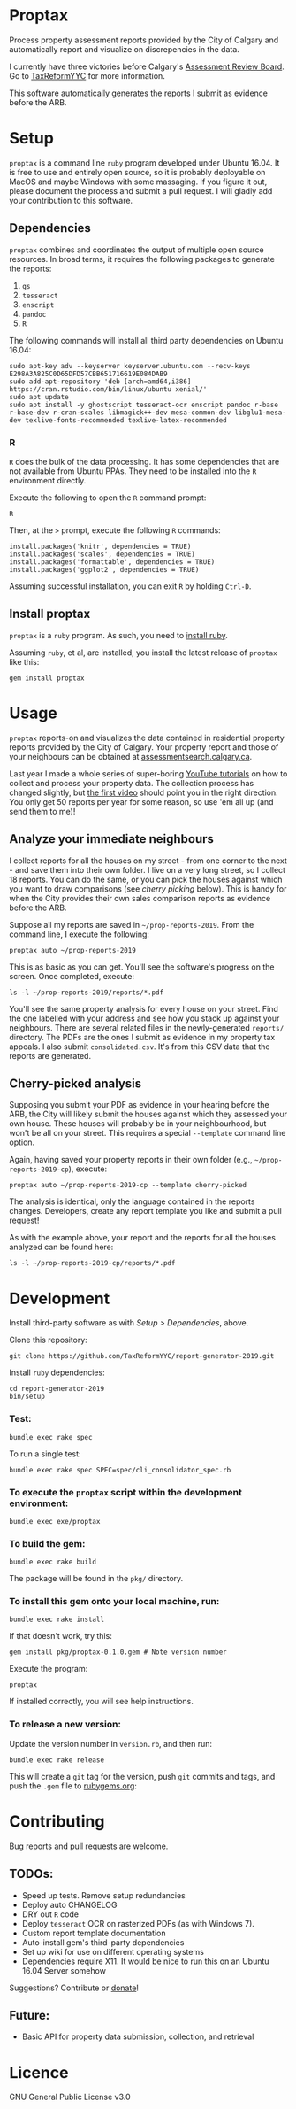 # Proptax

Process property assessment reports provided by the City of Calgary and automatically report and visualize on discrepencies in the data.

I currently have three victories before Calgary's [Assessment Review Board](http://www.calgaryarb.ca/eCourtPublic/). Go to [TaxReformYYC](https://taxreformyyc.com) for more information.

This software automatically generates the reports I submit as evidence before the ARB.

# Setup

`proptax` is a command line `ruby` program developed under Ubuntu 16.04. It is free to use and entirely open source, so it is probably deployable on MacOS and maybe Windows with some massaging. If you figure it out, please document the process and submit a pull request. I will gladly add your contribution to this software.

## Dependencies

`proptax` combines and coordinates the output of multiple open source resources. In broad terms, it requires the following packages to generate the reports:

1. `gs`
2. `tesseract`
3. `enscript`
4. `pandoc`
5. `R`

The following commands will install all third party dependencies on Ubuntu 16.04:

``` 
sudo apt-key adv --keyserver keyserver.ubuntu.com --recv-keys E298A3A825C0D65DFD57CBB651716619E084DAB9
sudo add-apt-repository 'deb [arch=amd64,i386] https://cran.rstudio.com/bin/linux/ubuntu xenial/'
sudo apt update
sudo apt install -y ghostscript tesseract-ocr enscript pandoc r-base r-base-dev r-cran-scales libmagick++-dev mesa-common-dev libglu1-mesa-dev texlive-fonts-recommended texlive-latex-recommended
``` 

### R

`R` does the bulk of the data processing. It has some dependencies that are not available from Ubuntu PPAs. They need to be installed into the `R` environment directly.

Execute the following to open the `R` command prompt:

```
R
```

Then, at the `>` prompt, execute the following `R` commands:

```
install.packages('knitr', dependencies = TRUE)
install.packages('scales', dependencies = TRUE)
install.packages('formattable', dependencies = TRUE)
install.packages('ggplot2', dependencies = TRUE)
```

Assuming successful installation, you can exit `R` by holding `Ctrl-D`.

## Install proptax

`proptax` is a `ruby` program. As such, you need to [install ruby](https://www.digitalocean.com/community/tutorials/how-to-install-ruby-on-rails-with-rbenv-on-ubuntu-16-04).

Assuming `ruby`, et al, are installed, you install the latest release of `proptax` like this:

```
gem install proptax
```

# Usage

`proptax` reports-on and visualizes the data contained in residential property reports provided by the City of Calgary. Your property report and those of your neighbours can be obtained at [assessmentsearch.calgary.ca](https://assessmentsearch.calgary.ca).

Last year I made a whole series of super-boring [YouTube tutorials](https://www.youtube.com/playlist?list=PLkQAXLFkBnmiB8O06C2oGAoarBCVO7M9J) on how to collect and process your property data. The collection process has changed slightly, but [the first video](https://www.youtube.com/watch?v=m0zzsL0DYlI&list=PLkQAXLFkBnmiB8O06C2oGAoarBCVO7M9J&index=2) should point you in the right direction. You only get 50 reports per year for some reason, so use 'em all up (and send them to me)!

## Analyze your immediate neighbours

I collect reports for all the houses on my street - from one corner to the next - and save them into their own folder. I live on a very long street, so I collect 18 reports. You can do the same, or you can pick the houses against which you want to draw comparisons (see _cherry picking_ below). This is handy for when the City provides their own sales comparison reports as evidence before the ARB.

Suppose all my reports are saved in `~/prop-reports-2019`. From the command line, I execute the following:

```
proptax auto ~/prop-reports-2019
```

This is as basic as you can get. You'll see the software's progress on the screen. Once completed, execute:

```
ls -l ~/prop-reports-2019/reports/*.pdf
```

You'll see the same property analysis for every house on your street. Find the one labelled with your address and see how you stack up against your neighbours. There are several related files in the newly-generated `reports/` directory. The PDFs are the ones I submit as evidence in my property tax appeals. I also submit `consolidated.csv`. It's from this CSV data that the reports are generated.

## Cherry-picked analysis

Supposing you submit your PDF as evidence in your hearing before the ARB, the City will likely submit the houses against which they assessed your own house. These houses will probably be in your neighbourhood, but won't be all on your street. This requires a special `--template` command line option.

Again, having saved your property reports in their own folder (e.g., `~/prop-reports-2019-cp`), execute:

```
proptax auto ~/prop-reports-2019-cp --template cherry-picked
```

The analysis is identical, only the language contained in the reports changes. Developers, create any report template you like and submit a pull request!

As with the example above, your report and the reports for all the houses analyzed can be found here:

```
ls -l ~/prop-reports-2019-cp/reports/*.pdf
```

# Development

Install third-party software as with _Setup > Dependencies_, above.

Clone this repository:

```
git clone https://github.com/TaxReformYYC/report-generator-2019.git
```

Install `ruby` dependencies:

```
cd report-generator-2019
bin/setup
```

### Test:

```
bundle exec rake spec
```

To run a single test:

```
bundle exec rake spec SPEC=spec/cli_consolidator_spec.rb
```

### To execute the `proptax` script within the development environment:

```
bundle exec exe/proptax
```

### To build the gem:

```
bundle exec rake build
```

The package will be found in the `pkg/` directory.

### To install this gem onto your local machine, run:

```
bundle exec rake install
```

If that doesn't work, try this:

```
gem install pkg/proptax-0.1.0.gem # Note version number
```

Execute the program:

```
proptax
```

If installed correctly, you will see help instructions.

### To release a new version:

Update the version number in `version.rb`, and then run:

```
bundle exec rake release
```

This will create a `git` tag for the version, push `git` commits and tags, and push the `.gem` file to [rubygems.org](https://rubygems.org):

# Contributing

Bug reports and pull requests are welcome.

## TODOs:

- Speed up tests. Remove setup redundancies
- Deploy auto CHANGELOG
- DRY out `R` code
- Deploy `tesseract` OCR on rasterized PDFs (as with Windows 7).
- Custom report template documentation
- Auto-install gem's third-party dependencies
- Set up wiki for use on different operating systems
- Dependencies require X11. It would be nice to run this on an Ubuntu 16.04 Server somehow

Suggestions? Contribute or [donate](https://taxreformyyc.com/donate)!

## Future:

- Basic API for property data submission, collection, and retrieval

# Licence

GNU General Public License v3.0
